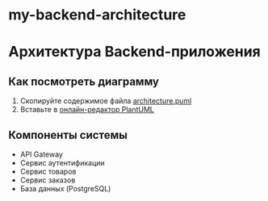 # my-backend-architecture

# Архитектура Backend-приложения

## Как посмотреть диаграмму
1. Скопируйте содержимое файла [architecture.puml](architecture.puml)
2. Вставьте в [онлайн-редактор PlantUML](https://www.plantuml.com/plantuml/uml/)

## Компоненты системы
- API Gateway
- Сервис аутентификации
- Сервис товаров
- Сервис заказов
- База данных (PostgreSQL)
